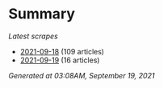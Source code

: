 # Summary
*Latest scrapes*
* [2021-09-18](https://github.com/nuuuwan/news_lk/blob/data/news_lk.2021-09-18.json) (109 articles)
* [2021-09-19](https://github.com/nuuuwan/news_lk/blob/data/news_lk.2021-09-19.json) (16 articles)

*Generated at 03:08AM, September 19, 2021*